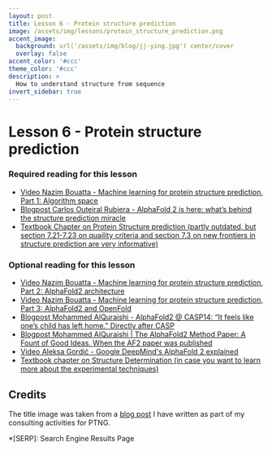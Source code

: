 ```yaml
---
layout: post
title: Lesson 6 - Protein structure prediction
image: /assets/img/lessons/protein_structure_prediction.png
accent_image: 
  background: url('/assets/img/blog/jj-ying.jpg') center/cover
  overlay: false
accent_color: '#ccc'
theme_color: '#ccc'
description: >
  How to understand structure from sequence
invert_sidebar: true
---
```


# Lesson 6 - Protein structure prediction

### Required reading for this lesson

- [Video Nazim Bouatta - Machine learning for protein structure prediction, Part 1: Algorithm space](https://www.youtube.com/watch?v=yqeUH4RsJp8)
- [Blogpost Carlos Outeiral Rubiera - AlphaFold 2 is here: what’s behind the structure prediction miracle](https://www.blopig.com/blog/2021/07/alphafold-2-is-here-whats-behind-the-structure-prediction-miracle/)
- [Textbook Chapter on Protein Structure prediction (partly outdated, but section 7.21-7.23 on quaility criteria and section 7.3 on new frontiers in structure prediction are very informative)](http://arxiv.org/abs/1712.00407)


### Optional reading for this lesson
- [Video Nazim Bouatta - Machine learning for protein structure prediction, Part 2: AlphaFold2 architecture](https://www.youtube.com/watch?v=ri39B0Voujc)
- [Video Nazim Bouatta - Machine learning for protein structure prediction, Part 3: AlphaFold2 and OpenFold](https://www.youtube.com/watch?v=kIkn5DGEJJw)
- [Blogpost Mohammed AlQuraishi - AlphaFold2 @ CASP14: “It feels like one’s child has left home.” Directly after CASP](https://moalquraishi.wordpress.com/2020/12/08/alphafold2-casp14-it-feels-like-ones-child-has-left-home/)
- [Blogpost Mohammed AlQuraishi | The AlphaFold2 Method Paper: A Fount of Good Ideas. When the AF2 paper was published](https://moalquraishi.wordpress.com/2021/07/25/the-alphafold2-method-paper-a-fount-of-good-ideas/)
- [Video Aleksa Gordić - Google DeepMind's AlphaFold 2 explained](https://www.youtube.com/watch?v=HhomSGnP-x8)
- [Textbook chapter on Structure Determination (in case you want to learn more about the experimental techniques)](http://arxiv.org/abs/2108.02706)

## Credits

The title image was taken from a [blog post](https://www.ptngconsulting.com/blog/machine-learning-for-protein-engineering-here-to-stay) I have written as part of my consulting activities for PTNG.



*[SERP]: Search Engine Results Page
